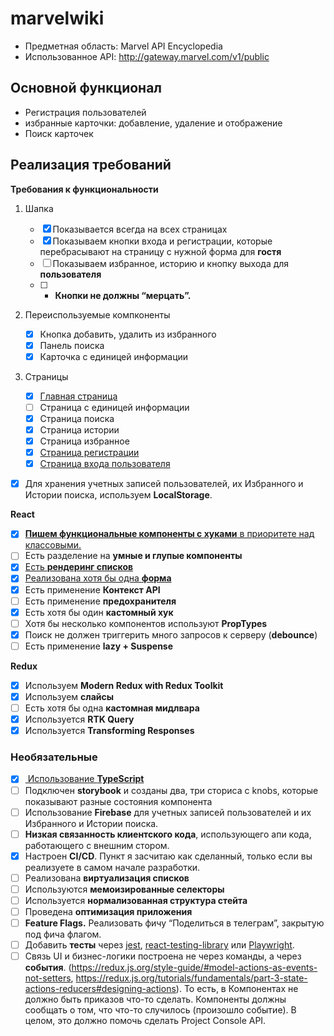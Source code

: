 # marvelwiki

- Предметная область: Marvel API Encyclopedia
- Использованное API: http://gateway.marvel.com/v1/public
<h2>Основной функционал</h2>

- Регистрация пользователей
- избранные карточки: добавление, удаление и отображение
- Поиск карточек

<h2>Реализация требований</h2>

**Требования к функциональности**

1. Шапка
   - [x] Показывается всегда на всех страницах
   - [x] Показываем кнопки входа и регистрации, которые перебрасывают на страницу с нужной форма для **гостя**
   - [ ] Показываем избранное, историю и кнопку выхода для **пользователя**
   - [ ] - **Кнопки не должны “мерцать”.**
2. Переиспользуемые компконенты

   - [x] Кнопка добавить, удалить из избранного
   - [x] Панель поиска
   - [x] Карточка с единицей информации

3. Страницы
   - [x] [Главная страница](https://github.com/hitoryanka/astonMarvel/blob/main/src/components/heroes/Heroes.tsx)
   - [ ] Страница с единицей информации
   - [x] Страница поиска
   - [x] Страница истории
   - [x] Страница избранное
   - [x] [Страница регистрации](https://github.com/hitoryanka/astonMarvel/blob/main/src/components/auth/SIgnup.tsx)
   - [x] [Страница входа пользователя](https://github.com/hitoryanka/astonMarvel/blob/main/src/components/auth/Signin.tsx)

- [x] Для хранения учетных записей пользователей, их Избранного и Истории поиска, используем **LocalStorage**.

**React**

- [x] [**Пишем функциональные компоненты c хуками** в приоритете над классовыми.](https://github.com/hitoryanka/astonMarvel/tree/main/src/components)
- [ ] Есть разделение на **умные и глупые компоненты**
- [x] [Есть **рендеринг списков**](https://github.com/hitoryanka/astonMarvel/blob/main/src/components/heroes/Heroes.tsx)
- [x] [Реализована хотя бы одна **форма**](https://github.com/hitoryanka/astonMarvel/blob/main/src/components/auth/SIgnup.tsx)
- [x] Есть применение **Контекст API**
- [ ] Есть применение **предохранителя**
- [x] Есть хотя бы один **кастомный хук**
- [ ] Хотя бы несколько компонентов используют **PropTypes**
- [x] Поиск не должен триггерить много запросов к серверу (**debounce**)
- [ ] Есть применение **lazy + Suspense**

**Redux**

- [x] Используем **Modern Redux with Redux Toolkit**
- [x] Используем **слайсы**
- [ ] Есть хотя бы одна **кастомная мидлвара**
- [x] Используется **RTK Query**
- [x] Используется **Transforming Responses**

<h3>Необязательные</h3>

- [x] [ Использование **TypeScript**](https://github.com/hitoryanka/astonMarvel/blob/main/src/types.d.ts)
- [ ] Подключен **storybook** и созданы два, три сториса с knobs, которые показывают разные состояния компонента
- [ ] Использование **Firebase** для учетных записей пользователей и их Избранного и Истории поиска.
- [ ] **Низкая связанность клиентского кода**, использующего апи кода, работающего с внешним стором.
- [x] Настроен **CI/CD**. Пункт я засчитаю как сделанный, только если вы реализуете в самом начале разработки.
- [ ] Реализована **виртуализация списков**
- [ ] Используются **мемоизированные селекторы**
- [ ] Используется **нормализованная структура стейта**
- [ ] Проведена **оптимизация приложения**
- [ ] **Feature Flags.** Реализовать фичу “Поделиться в телеграм”, закрытую под фича флагом.
- [ ] Добавить **тесты** через [jest](https://jestjs.io/ru/), [react-testing-library](https://testing-library.com/docs/react-testing-library/intro/) или [Playwright](https://playwright.dev/).
- [ ] Связь UI и бизнес-логики построена не через команды, а через **события**. (https://redux.js.org/style-guide/#model-actions-as-events-not-setters, https://redux.js.org/tutorials/fundamentals/part-3-state-actions-reducers#designing-actions). То есть, в Компонентах не должно быть приказов что-то сделать. Компоненты должны сообщать о том, что что-то случилось (произошло событие). В целом, это должно помочь сделать Project Console API.

